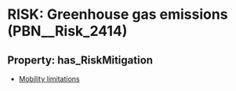 # RISK: __Greenhouse gas emissions__ (PBN__Risk_2414)

## Property: has_RiskMitigation

* [Mobility limitations](PBN__Mitigation_31)

